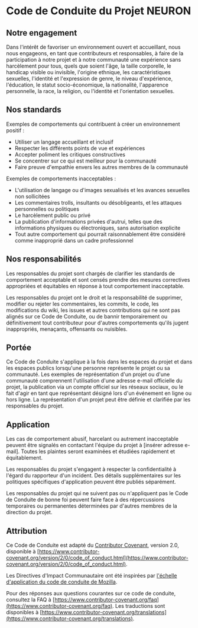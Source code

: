 # Code de Conduite du Projet NEURON

## Notre engagement

Dans l'intérêt de favoriser un environnement ouvert et accueillant, nous nous engageons, en tant que contributeurs et responsables, à faire de la participation à notre projet et à notre communauté une expérience sans harcèlement pour tous, quels que soient l'âge, la taille corporelle, le handicap visible ou invisible, l'origine ethnique, les caractéristiques sexuelles, l'identité et l'expression de genre, le niveau d'expérience, l'éducation, le statut socio-économique, la nationalité, l'apparence personnelle, la race, la religion, ou l'identité et l'orientation sexuelles.

## Nos standards

Exemples de comportements qui contribuent à créer un environnement positif :

* Utiliser un langage accueillant et inclusif
* Respecter les différents points de vue et expériences
* Accepter poliment les critiques constructives
* Se concentrer sur ce qui est meilleur pour la communauté
* Faire preuve d'empathie envers les autres membres de la communauté

Exemples de comportements inacceptables :

* L'utilisation de langage ou d'images sexualisés et les avances sexuelles non sollicitées
* Les commentaires trolls, insultants ou désobligeants, et les attaques personnelles ou politiques
* Le harcèlement public ou privé
* La publication d'informations privées d'autrui, telles que des informations physiques ou électroniques, sans autorisation explicite
* Tout autre comportement qui pourrait raisonnablement être considéré comme inapproprié dans un cadre professionnel

## Nos responsabilités

Les responsables du projet sont chargés de clarifier les standards de comportement acceptable et sont censés prendre des mesures correctives appropriées et équitables en réponse à tout comportement inacceptable.

Les responsables du projet ont le droit et la responsabilité de supprimer, modifier ou rejeter les commentaires, les commits, le code, les modifications du wiki, les issues et autres contributions qui ne sont pas alignés sur ce Code de Conduite, ou de bannir temporairement ou définitivement tout contributeur pour d'autres comportements qu'ils jugent inappropriés, menaçants, offensants ou nuisibles.

## Portée

Ce Code de Conduite s'applique à la fois dans les espaces du projet et dans les espaces publics lorsqu'une personne représente le projet ou sa communauté. Les exemples de représentation d'un projet ou d'une communauté comprennent l'utilisation d'une adresse e-mail officielle du projet, la publication via un compte officiel sur les réseaux sociaux, ou le fait d'agir en tant que représentant désigné lors d'un événement en ligne ou hors ligne. La représentation d'un projet peut être définie et clarifiée par les responsables du projet.

## Application

Les cas de comportement abusif, harcelant ou autrement inacceptable peuvent être signalés en contactant l'équipe du projet à [insérer adresse e-mail]. Toutes les plaintes seront examinées et étudiées rapidement et équitablement.

Les responsables du projet s'engagent à respecter la confidentialité à l'égard du rapporteur d'un incident. Des détails supplémentaires sur les politiques spécifiques d'application peuvent être publiés séparément.

Les responsables du projet qui ne suivent pas ou n'appliquent pas le Code de Conduite de bonne foi peuvent faire face à des répercussions temporaires ou permanentes déterminées par d'autres membres de la direction du projet.

## Attribution

Ce Code de Conduite est adapté du [Contributor Covenant](https://www.contributor-covenant.org), version 2.0, disponible à [https://www.contributor-covenant.org/version/2/0/code_of_conduct.html](https://www.contributor-covenant.org/version/2/0/code_of_conduct.html).

Les Directives d'Impact Communautaire ont été inspirées par [l'échelle d'application du code de conduite de Mozilla](https://github.com/mozilla/diversity).

Pour des réponses aux questions courantes sur ce code de conduite, consultez la FAQ à [https://www.contributor-covenant.org/faq](https://www.contributor-covenant.org/faq). Les traductions sont disponibles à [https://www.contributor-covenant.org/translations](https://www.contributor-covenant.org/translations).

